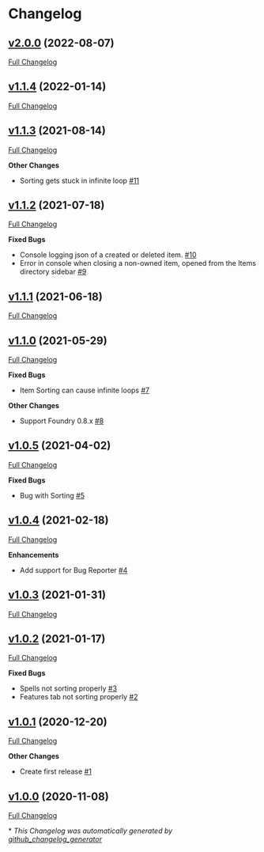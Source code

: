 # Changelog

## [v2.0.0](https://github.com/illandril/FoundryVTT-inventory-sorter/tree/v2.0.0) (2022-08-07)

[Full Changelog](https://github.com/illandril/FoundryVTT-inventory-sorter/compare/v1.1.4...v2.0.0)

## [v1.1.4](https://github.com/illandril/FoundryVTT-inventory-sorter/tree/v1.1.4) (2022-01-14)

[Full Changelog](https://github.com/illandril/FoundryVTT-inventory-sorter/compare/v1.1.3...v1.1.4)

## [v1.1.3](https://github.com/illandril/FoundryVTT-inventory-sorter/tree/v1.1.3) (2021-08-14)

[Full Changelog](https://github.com/illandril/FoundryVTT-inventory-sorter/compare/v1.1.2...v1.1.3)

**Other&nbsp;Changes**

- Sorting gets stuck in infinite loop [\#11](https://github.com/illandril/FoundryVTT-inventory-sorter/issues/11)

## [v1.1.2](https://github.com/illandril/FoundryVTT-inventory-sorter/tree/v1.1.2) (2021-07-18)

[Full Changelog](https://github.com/illandril/FoundryVTT-inventory-sorter/compare/v1.1.1...v1.1.2)

**Fixed&nbsp;Bugs**

- Console logging json of a created or deleted item. [\#10](https://github.com/illandril/FoundryVTT-inventory-sorter/issues/10)
- Error in console when closing a non-owned item, opened from the Items directory sidebar [\#9](https://github.com/illandril/FoundryVTT-inventory-sorter/issues/9)

## [v1.1.1](https://github.com/illandril/FoundryVTT-inventory-sorter/tree/v1.1.1) (2021-06-18)

[Full Changelog](https://github.com/illandril/FoundryVTT-inventory-sorter/compare/v1.1.0...v1.1.1)

## [v1.1.0](https://github.com/illandril/FoundryVTT-inventory-sorter/tree/v1.1.0) (2021-05-29)

[Full Changelog](https://github.com/illandril/FoundryVTT-inventory-sorter/compare/v1.0.5...v1.1.0)

**Fixed&nbsp;Bugs**

- Item Sorting can cause infinite loops [\#7](https://github.com/illandril/FoundryVTT-inventory-sorter/issues/7)

**Other&nbsp;Changes**

- Support Foundry 0.8.x [\#8](https://github.com/illandril/FoundryVTT-inventory-sorter/issues/8)

## [v1.0.5](https://github.com/illandril/FoundryVTT-inventory-sorter/tree/v1.0.5) (2021-04-02)

[Full Changelog](https://github.com/illandril/FoundryVTT-inventory-sorter/compare/v1.0.4...v1.0.5)

**Fixed&nbsp;Bugs**

- Bug with Sorting [\#5](https://github.com/illandril/FoundryVTT-inventory-sorter/issues/5)

## [v1.0.4](https://github.com/illandril/FoundryVTT-inventory-sorter/tree/v1.0.4) (2021-02-18)

[Full Changelog](https://github.com/illandril/FoundryVTT-inventory-sorter/compare/v1.0.3...v1.0.4)

**Enhancements**

- Add support for Bug Reporter [\#4](https://github.com/illandril/FoundryVTT-inventory-sorter/issues/4)

## [v1.0.3](https://github.com/illandril/FoundryVTT-inventory-sorter/tree/v1.0.3) (2021-01-31)

[Full Changelog](https://github.com/illandril/FoundryVTT-inventory-sorter/compare/v1.0.2...v1.0.3)

## [v1.0.2](https://github.com/illandril/FoundryVTT-inventory-sorter/tree/v1.0.2) (2021-01-17)

[Full Changelog](https://github.com/illandril/FoundryVTT-inventory-sorter/compare/v1.0.1...v1.0.2)

**Fixed&nbsp;Bugs**

- Spells not sorting properly [\#3](https://github.com/illandril/FoundryVTT-inventory-sorter/issues/3)
- Features tab not sorting properly [\#2](https://github.com/illandril/FoundryVTT-inventory-sorter/issues/2)

## [v1.0.1](https://github.com/illandril/FoundryVTT-inventory-sorter/tree/v1.0.1) (2020-12-20)

[Full Changelog](https://github.com/illandril/FoundryVTT-inventory-sorter/compare/v1.0.0...v1.0.1)

**Other&nbsp;Changes**

- Create first release [\#1](https://github.com/illandril/FoundryVTT-inventory-sorter/issues/1)

## [v1.0.0](https://github.com/illandril/FoundryVTT-inventory-sorter/tree/v1.0.0) (2020-11-08)

[Full Changelog](https://github.com/illandril/FoundryVTT-inventory-sorter/compare/df20bb8bd9f4752553993eaf0a92c18571eaa8c2...v1.0.0)



\* *This Changelog was automatically generated by [github_changelog_generator](https://github.com/github-changelog-generator/github-changelog-generator)*
